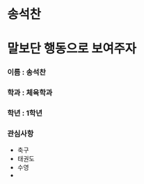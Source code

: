 송석찬  
======  
말보단 행동으로 보여주자  
=======================  
### 이름 : 송석찬
### 학과 : 체육학과  
### 학년 : 1학년
### 관심사항  
* 축구
* 태권도 
* 수영 
* 
